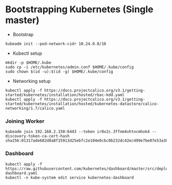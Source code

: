 # Bootstrapping Kubernetes (Single master)

* Bootstrap

```
kubeadm init --pod-network-cidr 10.24.0.0/16
```

* Kubectl setup

```
mkdir -p $HOME/.kube
sudo cp -i /etc/kubernetes/admin.conf $HOME/.kube/config
sudo chown $(id -u):$(id -g) $HOME/.kube/config
```

* Networking setup

```
kubectl apply -f https://docs.projectcalico.org/v3.1/getting-started/kubernetes/installation/hosted/rbac-kdd.yaml
kubectl apply -f https://docs.projectcalico.org/v3.1/getting-started/kubernetes/installation/hosted/kubernetes-datastore/calico-networking/1.7/calico.yaml
```

### Joining Worker

```
kubeadm join 192.168.2.150:6443 --token ir0x2c.3ffnm4vhtncmhok4 --discovery-token-ca-cert-hash sha256:01317ade682d8a8f15913d25ebfc2e104e0cbc0b232dc42ec499e7be07e53a30                                                                        
```


### Dashboard

```
kubectl apply -f https://raw.githubusercontent.com/kubernetes/dashboard/master/src/deploy/recommended/kubernetes-dashboard.yaml
kubectl -n kube-system edit service kubernetes-dashboard
```
